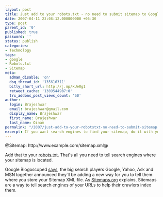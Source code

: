 ```yaml
---
layout: post
title: Just add to your robots.txt - no need to submit sitemap to Google
date: 2007-04-11 23:08:12.000000000 +05:30
type: post
parent_id: '0'
published: true
password: ''
status: publish
categories:
- Technology
tags:
- google
- Robots.txt
- Sitemap
meta:
  adman_disable: 'on'
  dsq_thread_id: '135616311'
  bitly_short_url: http://j.mp/kUe0g1
  retweet_cache: '1309544987:0'
  trx_addons_post_views_count: '50'
author:
  login: Brajeshwar
  email: brajeshwar@gmail.com
  display_name: Brajeshwar
  first_name: Brajeshwar
  last_name: Oinam
permalink: "/2007/just-add-to-your-robotstxt-no-need-to-submit-sitemap-to-google/"
excerpt: If you want search engines to find your sitemap, do it with your robots.txt.
---
```

<p>@Sitemap: http://www.example.com/sitemap.xml@</p>
<p>Add that to your <a href="http://www.robotstxt.org/">robots.txt</a>. That's all you need to tell search engines where your sitemap is located.</p>
<p>Google Blogoscoped <a href="http://blog.outer-court.com/archive/2007-04-11-n84.html">says</a>, the big search players Google, Yahoo, Ask and MSN together announced they'll be adding a new way for you to tell them where you store your Sitemap XML file. As <a href="http://sitemaps.org/">Sitemaps.org</a> explains, Sitemaps are a way to tell search engines of your URLs to help their crawlers index them.</p>
